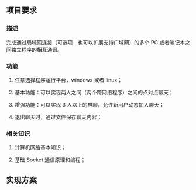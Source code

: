 ## 项目要求

### 描述

完成通过局域网连接（可选项：也可以扩展支持广域网）的多个 PC 或者笔记本之间独立程序的相互通讯。

### 功能

1. 任意选择程序运行平台，windows 或者 linux；

2. 基本功能：可以实现两人之间（两个跨网络程序）之间的点对点聊天；

3. 增强功能：可以实现 3 人以上的群聊，允许新用户动态加入聊天；

4. 退出聊天时，通过文件保存聊天内容；

### 相关知识

1. 计算机网络基本知识；

2. 基础 Socket 通信原理和编程；

## 实现方案


